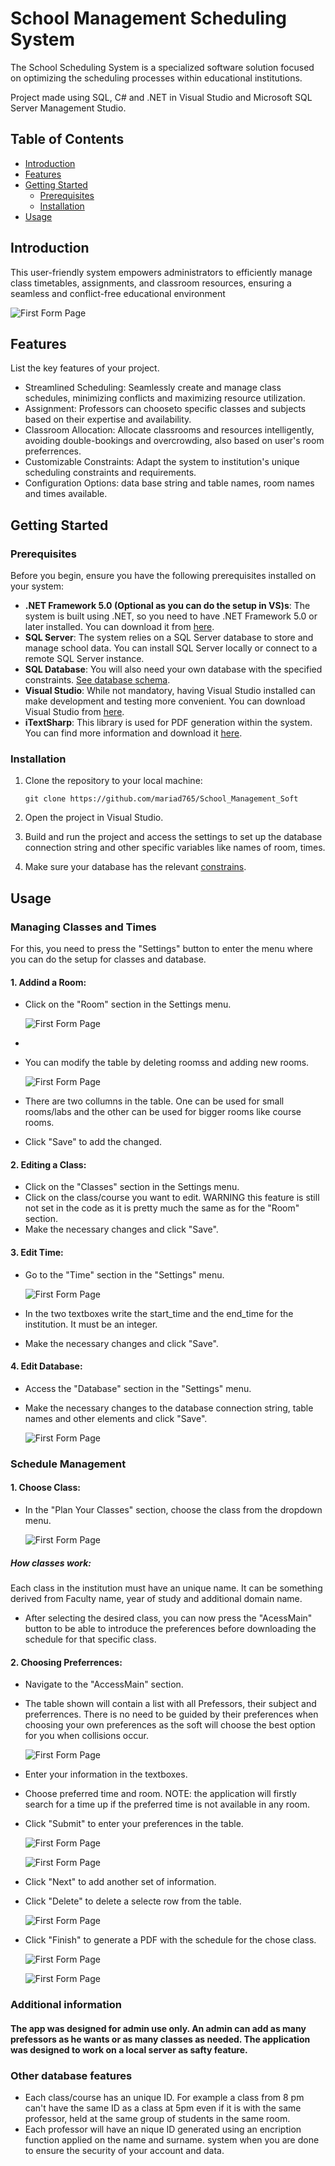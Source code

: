# School Management Scheduling System 
The School Scheduling System is a specialized software solution focused on optimizing the scheduling processes within educational institutions.

Project made using SQL, C# and .NET in Visual Studio and Microsoft SQL Server Management Studio.

## Table of Contents

- [Introduction](#introduction)
- [Features](#features)
- [Getting Started](#getting-started)
  - [Prerequisites](#prerequisites)
  - [Installation](#installation)
- [Usage](#usage)

## Introduction

This user-friendly system empowers administrators to efficiently manage class timetables, assignments, and classroom resources, ensuring a seamless and conflict-free educational environment

 ![First Form Page](./../png/img1.png)

## Features

List the key features of your project.

- Streamlined Scheduling: Seamlessly create and manage class schedules, minimizing conflicts and maximizing resource utilization.
- Assignment: Professors can chooseto specific classes and subjects based on their expertise and availability.
- Classroom Allocation: Allocate classrooms and resources intelligently, avoiding double-bookings and overcrowding, also based on user's room preferrences.
- Customizable Constraints: Adapt the system to institution's unique scheduling constraints and requirements.
- Configuration Options: data base string and table names, room names and times available.

## Getting Started

### Prerequisites

Before you begin, ensure you have the following prerequisites installed on your system:

- **.NET Framework 5.0 (Optional as you can do the setup in VS)s**: The system is built using .NET, so you need to have .NET Framework 5.0 or later installed. You can download it from [here](https://dotnet.microsoft.com/download).
- **SQL Server**: The system relies on a SQL Server database to store and manage school data. You can install SQL Server locally or connect to a remote SQL Server instance.
- **SQL Database**: You will also need your own database with the specified constraints. [See database schema](https://github.com/mariad765/School_Management_Soft/blob/master/SqlQuery_1.sql).
- **Visual Studio**: While not mandatory, having Visual Studio installed can make development and testing more convenient. You can download Visual Studio from [here](https://visualstudio.microsoft.com/).
- **iTextSharp**: This library is used for PDF generation within the system. You can find more information and download it [here](https://www.nuget.org/packages/iTextSharp/).

### Installation



1. Clone the repository to your local machine:

   ```shell
   git clone https://github.com/mariad765/School_Management_Soft
   ```
 2. Open the project in Visual Studio.
 3. Build and run the project and access the settings to set up the database connection string and other specific variables like names of room, times.
 4. Make sure your database has the relevant [constrains](https://github.com/mariad765/School_Management_Soft/blob/master/SqlQuery_1.sql).

 ## Usage

### Managing Classes and Times


For this, you need to press the "Settings" button to enter the menu where you can do the setup for classes and database.
#### 1. Addind a Room:

- Click on the "Room" section in the Settings menu.
  
  ![First Form Page](./../png/img4.png)
- 
- You can modify the table by deleting roomss and adding new rooms.

  ![First Form Page](./../png/img5.png)

- There are two collumns in the table. One can be used for small rooms/labs and the other can be used for bigger rooms like course rooms. 
- Click "Save" to add the changed.

#### 2. Editing a Class:

- Click on the "Classes" section in the Settings menu.
- Click on the class/course you want to edit. WARNING this feature is still not set in the code as it is pretty much the same as for the "Room" section.
- Make the necessary changes and click "Save".

#### 3. Edit Time:

- Go to the "Time" section in the "Settings" menu.

  ![First Form Page](./../png/img3.png)

- In the two textboxes write the start_time and the end_time for the institution. It must be an integer.
- Make the necessary changes and click "Save".

#### 4. Edit Database:

- Access the "Database" section in the "Settings" menu.
- Make the necessary changes to the database connection string, table names and other elements and click "Save".
  
  ![First Form Page](./../png/img6.png)


### Schedule Management

#### 1. Choose Class:

- In the "Plan Your Classes" section, choose the class from the dropdown menu.

  ![First Form Page](./../png/img2.png)
 ##### How classes work:
 Each class in the institution must have an unique name. It can be something derived from Faculty name, year of study and additional domain name.
- After selecting the desired class, you can now press the "AcessMain" button to be able to introduce the preferences before downloading the schedule for that specific class.

#### 2. Choosing Preferrences:

- Navigate to the "AccessMain" section.
- The table shown will contain a list with all Prefessors, their subject and preferrences. There is no need to be guided by their preferences when choosing your own preferences as the soft will choose the best option for you when collisions occur.

  ![First Form Page](./../png/img7.png)

- Enter your information in the textboxes.
- Choose preferred time and room. NOTE: the application will firstly search for a time up if the preferred time is not available in any room.
- Click "Submit" to enter your preferences in the table.
  
  ![First Form Page](./../png/img8.png)

  ![First Form Page](./../png/img9.png)


- Click "Next" to add another set of information.
- Click "Delete" to delete a selecte row from the table.

  ![First Form Page](./../png/img10.png)

- Click "Finish" to generate a PDF with the schedule for the chose class.
  
  ![First Form Page](./../png/img11.png)

  ![First Form Page](./../png/img12.png)



### Additional information

#### The app was designed for admin use only. An admin can add as many prefessors as he wants or as many classes as needed. The application was designed to work on a local server as safty feature.
### Other database features


- Each class/course has an unique ID. For example a class from 8 pm can't have the same ID as a class at 5pm even if it is with the same professor, held at the same group of students in the same room.
- Each professor will have an nique ID generated using an encription function applied on the name and surname.
system when you are done to ensure the security of your account and data.
